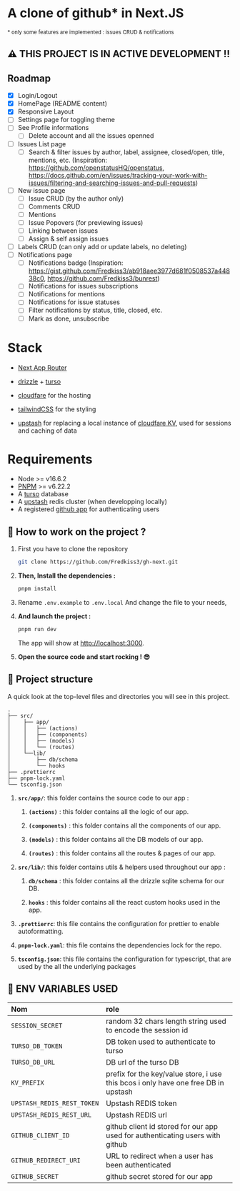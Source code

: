 # A clone of github\* in Next.JS

<small>
*  only some features are implemented : issues CRUD & notifications 
</small>

## ⚠️ THIS PROJECT IS IN ACTIVE DEVELOPMENT !!

## Roadmap

- [x] Login/Logout
- [x] HomePage (README content)
- [x] Responsive Layout
- [ ] Settings page for toggling theme
- [ ] See Profile informations
  - [ ] Delete account and all the issues openned
- [ ] Issues List page
  - [ ] Search & filter issues by author, label, assignee, closed/open, title, mentions, etc. (Inspiration: https://github.com/openstatusHQ/openstatus, https://docs.github.com/en/issues/tracking-your-work-with-issues/filtering-and-searching-issues-and-pull-requests)
- [ ] New issue page
  - [ ] Issue CRUD (by the author only)
  - [ ] Comments CRUD
  - [ ] Mentions
  - [ ] Issue Popovers (for previewing issues)
  - [ ] Linking between issues
  - [ ] Assign & self assign issues
- [ ] Labels CRUD (can only add or update labels, no deleting)
- [ ] Notifications page
  - [ ] Notifications badge (Inspiration: https://gist.github.com/Fredkiss3/ab918aee3977d681f0508537a44838c0, https://github.com/Fredkiss3/bunrest)
  - [ ] Notifications for issues subscriptions
  - [ ] Notifications for mentions
  - [ ] Notifications for issue statuses
  - [ ] Filter notifications by status, title, closed, etc.
  - [ ] Mark as done, unsubscribe

# Stack

- [Next App Router](https://nextjs.org/docs/app)
- [drizzle](https://orm.drizzle.team/) + [turso](https://turso.tech/)
- [cloudfare](https://cloudfare.com) for the hosting
- [tailwindCSS](https://tailwindcss.com/) for the styling

- [upstash](https://upstash.com/) for replacing a local instance of [cloudfare KV](https://developers.cloudflare.com/workers/runtime-apis/kv), used for sessions and caching of data

# Requirements

- Node >= v16.6.2
- [PNPM](https://pnpm.io/installation) >= v6.22.2
- A [turso](https://turso.tech/) database
- A [upstash](https://upstash.com/) redis cluster (when developping locally)
- A registered [github app](https://docs.github.com/en/apps/creating-github-apps/registering-a-github-app/registering-a-github-app) for authenticating users

## 🚀 How to work on the project ?

1. First you have to clone the repository

   ```bash
   git clone https://github.com/Fredkiss3/gh-next.git
   ```

2. **Then, Install the dependencies :**

   ```bash
   pnpm install
   ```

3. Rename `.env.example` to `.env.local` And change the file to your needs,

4. **And launch the project :**

   ```bash
   pnpm run dev
   ```

   The app will show at [http://localhost:3000](http://localhost:3000).

5. **Open the source code and start rocking ! 😎**

## 🧐 Project structure

A quick look at the top-level files and directories you will see in this project.

    .
    ├── src/
    │    ├── app/
    │    │   ├── (actions)
    │    │   ├── (components)
    │    │   ├── (models)
    │    │   └── (routes)
    │    └──lib/
    │        ├── db/schema
    │        └── hooks
    ├── .prettierrc
    ├── pnpm-lock.yaml
    └── tsconfig.json

1. **`src/app/`**: this folder contains the source code to our app :

   1. **`(actions)`** : this folder contains all the logic of our app.

   2. **`(components)`** : this folder contains all the components of our app.

   3. **`(models)`** : this folder contains all the DB models of our app.

   4. **`(routes)`** : this folder contains all the routes & pages of our app.

2. **`src/lib/`**: this folder contains utils & helpers used throughout our app :

   1. **`db/schema`** : this folder contains all the drizzle sqlite schema for our DB.

   2. **`hooks`** : this folder contains all the react custom hooks used in the app.

3. **`.prettierrc`**: this file contains the configuration for prettier to enable autoformatting.

4. **`pnpm-lock.yaml`**: this file contains the dependencies lock for the repo.

5. **`tsconfig.json`**: this file contains the configuration for typescript, that are used by the all the underlying packages

## 🍳 ENV VARIABLES USED

| Nom                        | role                                                                               |
| :------------------------- | :--------------------------------------------------------------------------------- |
| `SESSION_SECRET`           | random 32 chars length string used to encode the session id                        |
| `TURSO_DB_TOKEN`           | DB token used to authenticate to turso                                             |
| `TURSO_DB_URL`             | DB url of the turso DB                                                             |
| `KV_PREFIX`                | prefix for the key/value store, i use this bcos i only have one free DB in upstash |
| `UPSTASH_REDIS_REST_TOKEN` | Upstash REDIS token                                                                |
| `UPSTASH_REDIS_REST_URL`   | Upstash REDIS url                                                                  |
| `GITHUB_CLIENT_ID`         | github client id stored for our app used for authenticating users with github      |
| `GITHUB_REDIRECT_URI`      | URL to redirect when a user has been authenticated                                 |
| `GITHUB_SECRET`            | github secret stored for our app                                                   |
